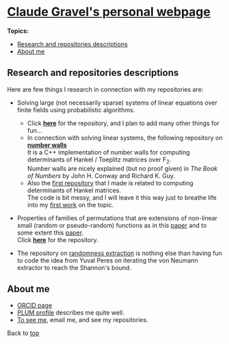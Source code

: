 <!--<!DOCTYPE html>-->
<!--<html>-->
<!--<head>
<link rel="stylesheet" href="superstylist.css">
</head>
<body>-->

<h1 id="TOP"><a href="https://clgravel.github.io">Claude Gravel's personal webpage</a></h1>

<div id="toc_container">
<p class="toc_title"><b>Topics:</b></p>
<ul class="toc_list">
<li><a href="#ITEM1">Research and repositories descriptions</a>
<li><a href="#ITEM2">About me</a>
</ul>
</div>

<h2 id="ITEM1">Research and repositories descriptions</h2>

<p>Here are few things I research in connection with my repositories are:

<ul>
<li> Solving large (not necessarily sparse) systems of linear equations over finite fields using probabilistic algorithms.</li>
<ul>
<li> Click <a href="https://github.com/clgravel/solvers_for_linear_Fq_system"><b>here</b></a> for the repository, and I plan to add many other things for fun...</li>
<li> In connection with solving linear systems, the following repository on <a href="https://github.com/clgravel/number_walls"><b>number walls</b></a><br>
It is a C++ implementation of number walls for computing determinants of Hankel / Toeplitz matrices over F<sub>2</sub>.<br>
Number walls are nicely explained (but no proof given) in <em>The Book of Numbers</em> by John H. Conway and Richard K. Guy.</li>
<li> Also the <a href="https://github.com/clgravel/hankel_determinants_and_finding_linear_subsequences">first repository</a> that I made is related to computing determinants of Hankel matrices.<br>The code is bit messy, and I will leave it this way just to breathe life into my <a href="https://doi.org/10.1007/978-3-030-68869-1_10">first work</a> on the topic.</li>
</ul>
</ul>

<ul>
<li> Properties of families of permutations that are extensions of non-linear small (random or pseudo-random) functions as in this <a href="https://doi.org/10.1142/S0219498823500512">paper</a> and to some extent this <a href="https://doi.org/10.1007/s12095-019-00384-4">paper</a>.<br>
Click <a href="https://github.com/clgravel/linear_extension_of_psr_fcts"><b>here</b></a> for the repository.
</li>
</ul>

<ul>
<li> The repository on <a href="https://github.com/clgravel/optimal_randomness_extraction">randomness extraction</a> is nothing else than having fun to code the idea from Yuval Peres on iterating the von Neumann extractor to reach the Shannon's bound.
</li>
</ul>

</p>

<h2 id="ITEM2">About me</h2>

<ul>
<li><a href="https://orcid.org/0000-0001-5275-4953">ORCID page</a></li>
<li><a href="https://secure.plum.io/en/p/gDfS1KryoVRd0hC-42AARQ">PLUM profile</a> describes me quite well.</li>
<li><a href="https://github.com/clgravel">To see me</a>, email me, and see my repositories.</li>
</ul>

<p>Back to <a href="#TOP">top</a></p>

<!--</body>-->
<!--</html>-->

